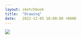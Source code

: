 ```yaml
---
layout: sketchbook
title:  "Drawing"
date:   2022-12-05 10:00:00 +0800
---
```


<img src="/Sketchbook/Images/{{ page.date | date: '%Y-%m-%d' }}/preview.jpg">
